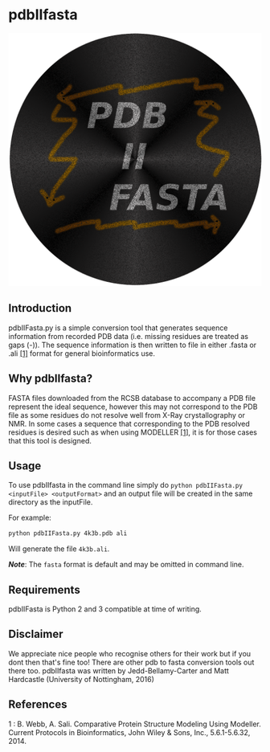 # pdbIIfasta

![alt tag](https://github.com/stxmjh/pdbIIfasta/blob/master/pdbIIfastasnake.png)

## Introduction

pdbIIFasta.py is a simple conversion tool that generates sequence information from recorded PDB data (i.e. missing residues are treated as gaps (-)). The sequence information is then written to file in either .fasta or .ali [[1]](#1) format for general bioinformatics use.

## Why pdbIIfasta?

FASTA files downloaded from the RCSB database to accompany a PDB file represent the ideal sequence, however this may not correspond to the PDB file as some residues do not resolve well from X-Ray crystallography or NMR. 
In some cases a sequence that corresponding to the PDB resolved residues is desired such as when using MODELLER [[1]](#1), it is for those cases that this tool is designed.


## Usage

To use pdbIIfasta in the command line simply do `python pdbIIFasta.py <inputFile> <outputFormat>` and an output file will be created in the same directory as the inputFile.

For example:

```bash
python pdbIIFasta.py 4k3b.pdb ali
```

Will generate the file `4k3b.ali`. 

***Note***: The `fasta` format is default and may be omitted in command line.

## Requirements

pdbIIFasta is Python 2 and 3 compatible at time of writing.

## Disclaimer

We appreciate nice people who recognise others for their work but if you dont then that's fine too! There are other pdb to fasta conversion tools out there too.
pdbIIfasta was written by Jedd-Bellamy-Carter and Matt Hardcastle (University of Nottingham, 2016)

## References

<a name="1">1</a> : B. Webb, A. Sali. Comparative Protein Structure Modeling Using Modeller. Current Protocols in Bioinformatics, John Wiley & Sons, Inc., 5.6.1-5.6.32, 2014. 






